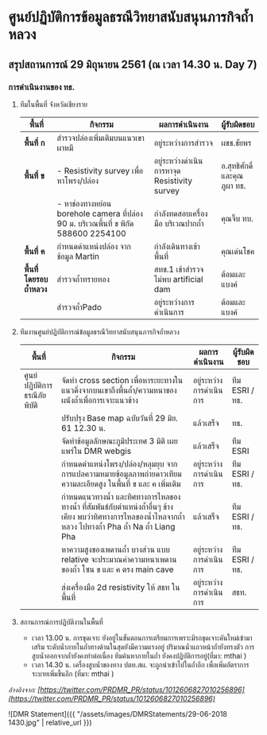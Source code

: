 ---
---

# ศูนย์ปฏิบัติการข้อมูลธรณีวิทยาสนับสนุนภารกิจถ้ำหลวง

## สรุปสถานการณ์ 29 มิถุนายน 2561 (ณ เวลา 14.30 น. Day 7)

### การดำเนินงานของ ทธ.

1. ทีมในพื้นที่ จังหวัดเชียงราย

    | พื้นที่ | กิจกรรม | ผลการดำเนินงาน | ผู้รับผิดชอบ
    |-|-|-|-
    | **พื้นที่ ก** | สำรวจปล่องเพิ่มเติมบนแนวเขาผาหมี | อยู่ระหว่างการสำรวจ | ผชช.ชัยพร
    | **พื้นที่ ข** | - Resistivity survey เพื่อหาโพรง/ปล่อง | อยู่ระหว่างดำเนินการหาจุด Resistivity survey | อ.สุทธิศักดิ์ และคุณภูผา ทธ.
    | | - หาช่องทางหย่อน borehole camera ที่ปล่อง 90 ม. บริเวณพี้นที่ ข พิกัด 588600 2254100 | กำลังทดสอบเครื่องมือ บริเวณปากถ้ำ | คุณจิ๊บ ทบ.
    | **พื้นที่ ค** | กำหนดดำแหน่งปล่อง จากข้อมูล Martin | กำลังเดินทางเข้าพื้นที่ | คุณเด่นโชค
    | **พื้นที่โดยรอบถ้ำหลวง** | สำรวจถ้ำทรายทอง | สทข.1 เข้าสำรวจ ไม่พบ artificial dam | ต้อมและแบงค์
    | | สำรวจถ้ำPado | อยู่ระหว่างการดำเนินการ | ต้อมและแบงค์

2. ทีมงานศูนย์ปฏิบัติการณ์ข้อมูลธรณีวิทยาสนับสนุนภารกิจถ้ำหลวง

    | พื้นที่ | กิจกรรม | ผลการดำเนินงาน | ผู้รับผิดชอบ
    |-|-|-|-
    | ศูนย์ปฏิบัติการธรณีภัยพิบัติ | จัดทำ cross section เพื่อหาระยะทางในแนวดิ่งจากบนเขาถึงพื้นถ้ำ/ความหนาของผนังถ้ำเพื่อการเจาะแนวข้าง | อยู่ระหว่างการดำเนินการ | ทีม ESRI / ทธ.
    | | ปรับปรุง Base map ฉบับวันที่ 29 มิย. 61 12.30 น. | แล้วเสร็จ | ทธ.
    | | จัดทำข้อมูลลักษณะภูมิประเทศ 3 มิติ เผยแพร่ใน DMR webgis | แล้วเสร็จ | ทีม ESRI
    | | กำหนดตำแหน่งโพรง/ปล่อง/หลุมยุบ จากการแปลความหมายข้อมูลภาพถ่ายดาวเทียมความละเอียดสูง ในพื้นที่ ข และ ค เพิ่มเติม | อยู่ระหว่างการดำเนินการ | ทีม ESRI / ทธ.
    | | กำหนดแนวทางน้ำ และทิศทางการไหลของทางน้ำ ที่สัมพันธ์กับตำแหน่งถ้ำอื่นๆ ข้างเคียง พบว่าทิศทางการไหลของน้ำไหลจากถ้ำหลวง ไปทางถ้ำ Pha ถ้ำ Na ถ้ำ Liang Pha | แล้วเสร็จ | ทีม ESRI / ทธ.
    | | หาความสูงของเพดานถ้ำ บางส่วน แบบ relative จะประมาณค่าความหนาเพดานของถ้ำ โซน ข และ ค ตรง main cave | อยู่ระหว่างการดำเนินการ | ทีม ESRI / ทธ.
    | | ส่งเครื่องมือ 2d resistivity ให้ สธท ในพื้นที่ | อยู่ระหว่างการดำเนินการ | สธท.

3. สถานการณ์การปฏิบัติงานในพื้นที่
    - เวลา 13.00 น. การขุดเจาะ ยังอยู่ในขั้นตอนการเตรียมการเพราะมีรถขุดเจาะคันใหม่เข้ามาเสริม ระดับน้ำภายในถ้ำทางด้านในสุดยังมีความแรงอยู่ ปริมาณน้ำแถวหน้าถ้ำยังทรงตัว การสูบน้ำออกจากถ้ำยังคงทำต่อเนื่อง ทีมค้นหาภายในถ้ำ ยังคงปฏิบัติการอยู่(ที่มา: mthai )
    - เวลา 14.30 น. เครื่องสูบน้ำของทาง ปตท.สผ. จะถูกนำเข้าไปในถ้ำอีก เพื่อเพิ่มอัตราการระบายเพิ่มขึ้นอีก (ที่มา: mthai )

_อ้างอิงจาก: [https://twitter.com/PRDMR_PR/status/1012606827010256896](https://twitter.com/PRDMR_PR/status/1012606827010256896)_

![DMR Statement]({{ "/assets/images/DMRStatements/29-06-2018 1430.jpg" | relative_url }})
